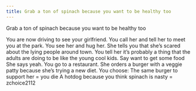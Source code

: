 ```yaml
---
title: Grab a ton of spinach because you want to be healthy too
---
```


Grab a ton of spinach because you want to be healthy too

You are now driving to see your girlfriend. You call her and tell her
to meet you at the park. You see her and hug her. She tells you that
she’s scared about the lying people around town. You tell her it’s
probably a thing that the adults are doing to be like the young cool
kids. Say want to get some food She says yeah. You go to a restaurant.
She orders a burger with a veggie patty because she’s trying a new
diet. You choose: The same burger to support her = you die A hotdog
because you think spinach is nasty = zchoice2112